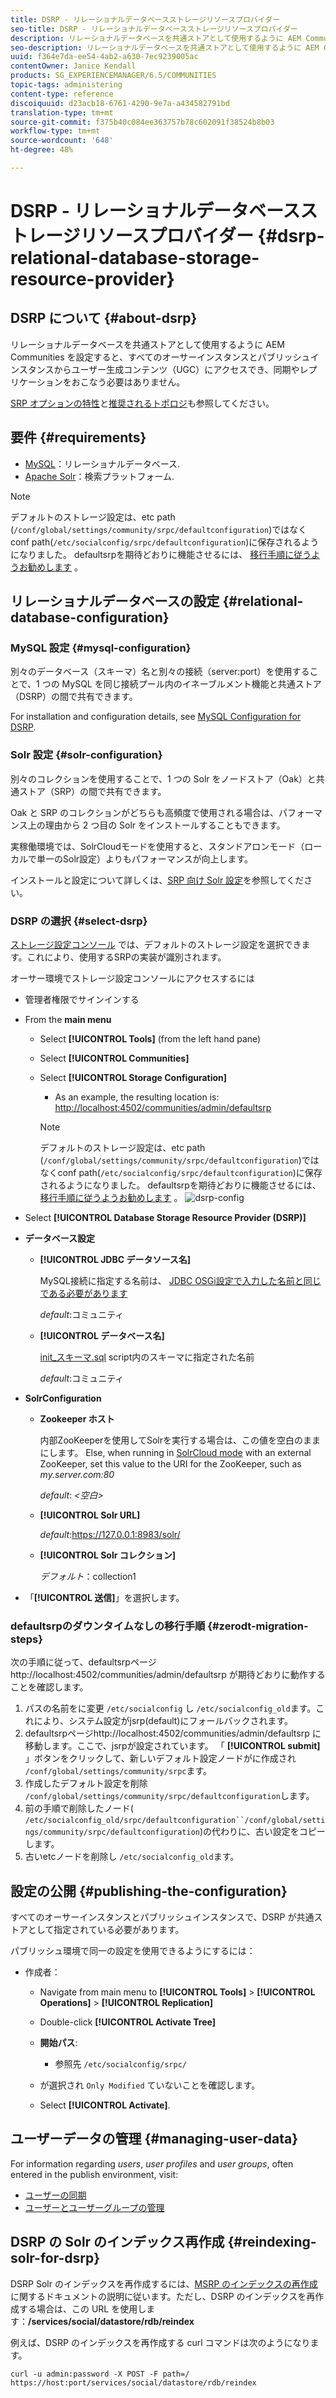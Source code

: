 ```yaml
---
title: DSRP - リレーショナルデータベースストレージリソースプロバイダー
seo-title: DSRP - リレーショナルデータベースストレージリソースプロバイダー
description: リレーショナルデータベースを共通ストアとして使用するように AEM Communities を設定する
seo-description: リレーショナルデータベースを共通ストアとして使用するように AEM Communities を設定する
uuid: f364e7da-ee54-4ab2-a630-7ec9239005ac
contentOwner: Janice Kendall
products: SG_EXPERIENCEMANAGER/6.5/COMMUNITIES
topic-tags: administering
content-type: reference
discoiquuid: d23acb18-6761-4290-9e7a-a434582791bd
translation-type: tm+mt
source-git-commit: f375b40c084ee363757b78c602091f38524b8b03
workflow-type: tm+mt
source-wordcount: '648'
ht-degree: 48%

---
```



# DSRP - リレーショナルデータベースストレージリソースプロバイダー {#dsrp-relational-database-storage-resource-provider}

## DSRP について {#about-dsrp}

リレーショナルデータベースを共通ストアとして使用するように AEM Communities を設定すると、すべてのオーサーインスタンスとパブリッシュインスタンスからユーザー生成コンテンツ（UGC）にアクセスでき、同期やレプリケーションをおこなう必要はありません。

[SRP オプションの特性](working-with-srp.md#characteristics-of-srp-options)と[推奨されるトポロジ](topologies.md)も参照してください。

## 要件 {#requirements}

* [MySQL](#mysql-configuration)：リレーショナルデータベース.
* [Apache Solr](#solr-configuration)：検索プラットフォーム.

>[!NOTE]
>
>デフォルトのストレージ設定は、etc path (`/conf/global/settings/community/srpc/defaultconfiguration`)ではなくconf path(`/etc/socialconfig/srpc/defaultconfiguration`)に保存されるようになりました。 defaultsrpを期待どおりに機能させるには、 [移行手順に従うようお勧めします](#zerodt-migration-steps) 。

## リレーショナルデータベースの設定 {#relational-database-configuration}

### MySQL 設定 {#mysql-configuration}

別々のデータベース（スキーマ）名と別々の接続（server:port）を使用することで、1 つの MySQL を同じ接続プール内のイネーブルメント機能と共通ストア（DSRP）の間で共有できます。

For installation and configuration details, see [MySQL Configuration for DSRP](dsrp-mysql.md).

### Solr 設定 {#solr-configuration}

別々のコレクションを使用することで、1 つの Solr をノードストア（Oak）と共通ストア（SRP）の間で共有できます。

Oak と SRP のコレクションがどちらも高頻度で使用される場合は、パフォーマンス上の理由から 2 つ目の Solr をインストールすることもできます。

実稼働環境では、SolrCloudモードを使用すると、スタンドアロンモード（ローカルで単一のSolr設定）よりもパフォーマンスが向上します。

インストールと設定について詳しくは、[SRP 向け Solr 設定](solr.md)を参照してください。

### DSRP の選択 {#select-dsrp}

[ストレージ設定コンソール](srp-config.md) では、デフォルトのストレージ設定を選択できます。これにより、使用するSRPの実装が識別されます。

オーサー環境でストレージ設定コンソールにアクセスするには

* 管理者権限でサインインする
* From the **main menu**

   * Select **[!UICONTROL Tools]** (from the left hand pane)
   * Select **[!UICONTROL Communities]**
   * Select **[!UICONTROL Storage Configuration]**

      * As an example, the resulting location is: [http://localhost:4502/communities/admin/defaultsrp](http://localhost:4502/communities/admin/defaultsrp)
      >[!NOTE]
      >
      >デフォルトのストレージ設定は、etc path (`/conf/global/settings/community/srpc/defaultconfiguration`)ではなくconf path(`/etc/socialconfig/srpc/defaultconfiguration`)に保存されるようになりました。 defaultsrpを期待どおりに機能させるには、 [移行手順に従うようお勧めします](#zerodt-migration-steps) 。
   ![dsrp-config](assets/dsrp-config.png)

* Select **[!UICONTROL Database Storage Resource Provider (DSRP)]**
* **データベース設定**

   * **[!UICONTROL JDBC データソース名]**

      MySQL接続に指定する名前は、 [JDBC OSGi設定で入力した名前と同じである必要があります](dsrp-mysql.md#configurejdbcconnections)

      *default*:コミュニティ

   * **[!UICONTROL データベース名]**

      [init_スキーマ.sql](dsrp-mysql.md#obtain-the-sql-script) script内のスキーマに指定された名前

      *default*:コミュニティ

* **SolrConfiguration**

   * **[](https://cwiki.apache.org/confluence/display/solr/Using+ZooKeeper+to+Manage+Configuration+Files)Zookeeper ホスト**

      内部ZooKeeperを使用してSolrを実行する場合は、この値を空白のままにします。 Else, when running in [SolrCloud mode](solr.md#solrcloud-mode) with an external ZooKeeper, set this value to the URI for the ZooKeeper, such as *my.server.com:80*

      *default*: *&lt;空白>*

   * **[!UICONTROL Solr URL]**

      *default*:https://127.0.0.1:8983/solr/

   * **[!UICONTROL Solr コレクション]**

      *デフォルト*：collection1

* 「**[!UICONTROL 送信]**」を選択します。

### defaultsrpのダウンタイムなしの移行手順 {#zerodt-migration-steps}

次の手順に従って、defaultsrpページhttp://localhost:4502/communities/admin/defaultsrp [](http://localhost:4502/communities/admin/defaultsrp) が期待どおりに動作することを確認します。

1. パスの名前をに変更 `/etc/socialconfig` し `/etc/socialconfig_old`ます。これにより、システム設定がjsrp(default)にフォールバックされます。
1. defaultsrpページhttp://localhost:4502/communities/admin/defaultsrp [](http://localhost:4502/communities/admin/defaultsrp)に移動します。ここで、jsrpが設定されています。 「 **[!UICONTROL submit]** 」ボタンをクリックして、新しいデフォルト設定ノードがに作成され `/conf/global/settings/community/srpc`ます。
1. 作成したデフォルト設定を削除 `/conf/global/settings/community/srpc/defaultconfiguration`します。
1. 前の手順で削除したノード( `/etc/socialconfig_old/srpc/defaultconfiguration``/conf/global/settings/community/srpc/defaultconfiguration`)の代わりに、古い設定をコピーします。
1. 古いetcノードを削除し `/etc/socialconfig_old`ます。

## 設定の公開 {#publishing-the-configuration}

すべてのオーサーインスタンスとパブリッシュインスタンスで、DSRP が共通ストアとして指定されている必要があります。

パブリッシュ環境で同一の設定を使用できるようにするには：

* 作成者：

   * Navigate from main menu to **[!UICONTROL Tools]** > **[!UICONTROL Operations]** > **[!UICONTROL Replication]**
   * Double-click **[!UICONTROL Activate Tree]**
   * **開始パス**:

      * 参照先 `/etc/socialconfig/srpc/`
   * が選択され `Only Modified` ていないことを確認します。
   * Select **[!UICONTROL Activate]**.


## ユーザーデータの管理 {#managing-user-data}

For information regarding *users*, *user profiles* and *user groups*, often entered in the publish environment, visit:

* [ユーザーの同期](sync.md)
* [ユーザーとユーザーグループの管理](users.md)

## DSRP の Solr のインデックス再作成 {#reindexing-solr-for-dsrp}

DSRP Solr のインデックスを再作成するには、[MSRP のインデックスの再作成](msrp.md#msrp-reindex-tool)に関するドキュメントの説明に従います。ただし、DSRP のインデックスを再作成する場合は、この URL を使用します：**/services/social/datastore/rdb/reindex**

例えば、DSRP のインデックスを再作成する curl コマンドは次のようになります。

```shell
curl -u admin:password -X POST -F path=/ https://host:port/services/social/datastore/rdb/reindex
```

